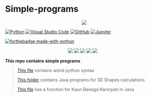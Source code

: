 # Simple-programs

<p align="center"> 
 <a href="https://github-readme-stats-eight-theta.vercel.app/api/top-langs/?username=BhJaipal&layout=compact&langs_count=16&theme=dark&background=black"> 
   <img src="https://github-readme-stats-eight-theta.vercel.app/api/top-langs/?username=BhJaipal&layout=compact&langs_count=16&background=black&theme=react" style="margin-left:10px"/> 
  </a> 
 </p>

[![Python](https://img.shields.io/badge/Python-06a?logo=python&logoColor=F7DF1E)](https://www.python.org/) 
[![Visual Studio Code](https://img.shields.io/badge/VS_Code-007ACC?logo=visual%20studio%20code&logoColor=3f3f8f)](https://code.visualstudio.com/) 
[![GitHub](https://badgen.net/badge/icon/github?icon=github&label&color=black)](https://github.com)
[![Jupyter](https://img.shields.io/badge/Jupyter-fff?logo=jupyter)](https://www.python.org)

[![forthebadge made-with-python](http://ForTheBadge.com/images/badges/made-with-python.svg)](https://www.python.org/)

<p align="center">
<img src="https://img.shields.io/github/last-commit/BhJaipal/Python-Module?color=aqua&logo=%20Github&logoColor=%20yellow&style=plastic">
<img src="https://img.shields.io/github/contributors/BhJaipal/Python-Module?color=blue&logo=%20Github&logoColor=%20yellow&style=plastic">
<img src="https://img.shields.io/github/stars/BhJaipal/Python-Module.svg?style=plastic&label=Star&maxAge=2592000" />
<img src="https://img.shields.io/badge/Made%20with-Python-1f425f.svg">
<img src="https://img.shields.io/badge/VS_Insiders-3f3f8f?style=for-the-badge&logo=visual%20studio&logoColor=12b889&style=plastic" />

</p>

**This repo contains simple programs**

> [This file](https://github.com/BhJaipal/Simple-programs/blob/main/Python/weird_syntax.py) contains weird python syntax
> 
> [This folder](https://github.com/BhJaipal/Simple-programs/blob/main/Java/Shapes) contains Java programs for 3D Shapes calculations
> 
> [This file](https://github.com/BhJaipal/Simple-programs/blob/main/Java/KBC.java) has a function for Kaun Banega Karorpati in Java
> 

